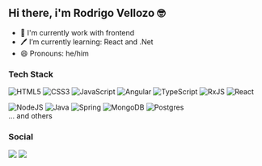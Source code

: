 ## Hi there, i'm Rodrigo Vellozo 🤓

- 💼 I'm currently work with frontend
- 🖊 I’m currently learning: React and .Net 
- 😄 Pronouns: he/him

 ### Tech Stack
  
  ![HTML5](https://img.shields.io/badge/html5-%23E34F26.svg?style=for-the-badge&logo=html5&logoColor=white)
  ![CSS3](https://img.shields.io/badge/css3-%231572B6.svg?style=for-the-badge&logo=css3&logoColor=white)
  ![JavaScript](https://img.shields.io/badge/javascript-%23323330.svg?style=for-the-badge&logo=javascript&logoColor=%23F7DF1E)
  ![Angular](https://img.shields.io/badge/angular-%23DD0031.svg?style=for-the-badge&logo=angular&logoColor=white)
  ![TypeScript](https://img.shields.io/badge/typescript-%23007ACC.svg?style=for-the-badge&logo=typescript&logoColor=white)
  ![RxJS](https://img.shields.io/badge/rxjs-%23B7178C.svg?style=for-the-badge&logo=reactivex&logoColor=white)
  ![React](https://img.shields.io/badge/react-%2320232a.svg?style=for-the-badge&logo=react&logoColor=%2361DAFB)

  ![NodeJS](https://img.shields.io/badge/node.js-6DA55F?style=for-the-badge&logo=node.js&logoColor=white)
  ![Java](https://img.shields.io/badge/java-%23ED8B00.svg?style=for-the-badge&logo=openjdk&logoColor=white)
  ![Spring](https://img.shields.io/badge/spring-%236DB33F.svg?style=for-the-badge&logo=spring&logoColor=white)
  ![MongoDB](https://img.shields.io/badge/MongoDB-%234ea94b.svg?style=for-the-badge&logo=mongodb&logoColor=white)
  ![Postgres](https://img.shields.io/badge/postgres-%23316192.svg?style=for-the-badge&logo=postgresql&logoColor=white)
  <br>... and others

### Social 
<a href="https://www.linkedin.com/in/rodrigo-vellozo-613a4139/" target="_blank"><img src="https://img.shields.io/badge/LinkedIn-0077B5?style=for-the-badge&logo=linkedin&logoColor=white"></a>
<a href="#" target="_blank"><img src="https://img.shields.io/badge/Twitter-1DA1F2?style=for-the-badge&logo=twitter&logoColor=white"></a>








<!--
**RodrigoVellozo/RodrigoVellozo** is a ✨ _special_ ✨ repository because its `README.md` (this file) appears on your GitHub profile.

Here are some ideas to get you started:
linkedin url: https://www.linkedin.com/in/rodrigo-vellozo-613a4139/

- 🔭 I’m currently working on ...
- 🌱 I’m currently learning ...
- 👯 I’m looking to collaborate on ...
- 🤔 I’m looking for help with ...
- 💬 Ask me about ...
- 📫 How to reach me:  ...
- 😄 Pronouns: he/him
- ⚡ Fun fact: ...
-->
